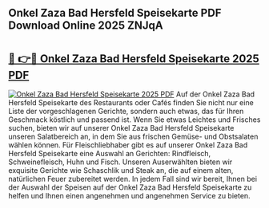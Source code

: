 ## Onkel Zaza Bad Hersfeld Speisekarte PDF Download Online 2025 ZNJqA

# <h2><a href="http://gc96na5.nevu.top/?p=Onkel+Zaza+Bad+Hersfeld+Speisekarte">🔗 👉🔴 Onkel Zaza Bad Hersfeld Speisekarte 2025 PDF</a></h2>

[![Onkel Zaza Bad Hersfeld Speisekarte 2025 PDF](https://i.imgur.com/dBaPXMq.png)](http://gc96na5.nevu.top/?p=Onkel+Zaza+Bad+Hersfeld+Speisekarte)
Auf der Onkel Zaza Bad Hersfeld Speisekarte des Restaurants oder Cafés finden Sie nicht nur eine Liste der vorgeschlagenen Gerichte, sondern auch etwas, das für Ihren Geschmack köstlich und passend ist. Wenn Sie etwas Leichtes und Frisches suchen, bieten wir auf unserer Onkel Zaza Bad Hersfeld Speisekarte unseren Salatbereich an, in dem Sie aus frischen Gemüse- und Obstsalaten wählen können. Für Fleischliebhaber gibt es auf unserer Onkel Zaza Bad Hersfeld Speisekarte eine Auswahl an Gerichten: Rindfleisch, Schweinefleisch, Huhn und Fisch. Unseren Auserwählten bieten wir exquisite Gerichte wie Schaschlik und Steak an, die auf einem alten, natürlichen Feuer zubereitet werden. In jedem Fall sind wir bereit, Ihnen bei der Auswahl der Speisen auf der Onkel Zaza Bad Hersfeld Speisekarte zu helfen und Ihnen einen angenehmen und angenehmen Service zu bieten.
